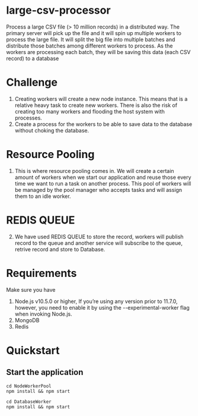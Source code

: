 # large-csv-processor
Process a large CSV file (> 10 million records) in a distributed way. The primary server will pick up the file and it will spin up multiple workers to process the large file. It will split the big file into multiple batches and distribute those batches among different workers to process.
As the workers are processing each batch, they will be saving this data (each CSV record) to a database
# Challenge 
1. Creating workers will create a new node instance. This means that is a relative heavy task to create new workers. There is also the risk of creating too many workers and flooding the host system with processes. 
2. Create a process for the workers to be able to save data to the database without choking the database.
# Resource Pooling
1. This is where resource pooling comes in. We will create a certain amount of workers when we start our application and reuse those every time we want to run a task on another process. This pool of workers will be managed by the pool manager who accepts tasks and will assign them to an idle worker.
# REDIS QUEUE
2. We have used REDIS QUEUE to store the record, workers will publish record to the queue and another service will subscribe to the queue, retrive record and store to Database. 
# Requirements
Make sure you have 
  1. Node.js v10.5.0 or higher, If you’re using any version prior to 11.7.0, however, you need to enable it by using the --experimental-worker flag when invoking Node.js.
  2. MongoDB
  3. Redis
# Quickstart
## Start the application

```
cd NodeWorkerPool
npm install && npm start
```
```
cd DatabaseWorker
npm install && npm start
```
